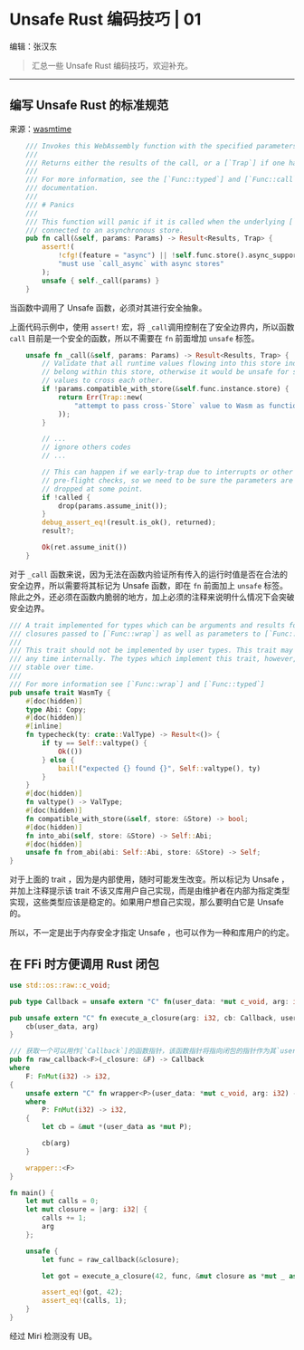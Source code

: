 # Unsafe Rust 编码技巧 | 01

编辑：张汉东

> 汇总一些 Unsafe Rust 编码技巧，欢迎补充。

---

## 编写 Unsafe Rust 的标准规范

来源：[wasmtime](https://github.com/bytecodealliance/wasmtime/blob/main/crates/wasmtime/src/func/typed.rs)


```rust
    /// Invokes this WebAssembly function with the specified parameters.
    ///
    /// Returns either the results of the call, or a [`Trap`] if one happened.
    ///
    /// For more information, see the [`Func::typed`] and [`Func::call`]
    /// documentation.
    ///
    /// # Panics
    ///
    /// This function will panic if it is called when the underlying [`Func`] is
    /// connected to an asynchronous store.
    pub fn call(&self, params: Params) -> Result<Results, Trap> {
        assert!(
            !cfg!(feature = "async") || !self.func.store().async_support(),
            "must use `call_async` with async stores"
        );
        unsafe { self._call(params) }
    }

```

当函数中调用了 Unsafe 函数，必须对其进行安全抽象。

上面代码示例中，使用 `assert!` 宏，将 `_call`调用控制在了安全边界内，所以函数 `call` 目前是一个安全的函数，所以不需要在 `fn` 前面增加 `unsafe` 标签。

```rust
    unsafe fn _call(&self, params: Params) -> Result<Results, Trap> {
        // Validate that all runtime values flowing into this store indeed
        // belong within this store, otherwise it would be unsafe for store
        // values to cross each other.
        if !params.compatible_with_store(&self.func.instance.store) {
            return Err(Trap::new(
                "attempt to pass cross-`Store` value to Wasm as function argument",
            ));
        }

        // ...
        // ignore others codes
        // ...

        // This can happen if we early-trap due to interrupts or other
        // pre-flight checks, so we need to be sure the parameters are at least
        // dropped at some point.
        if !called {
            drop(params.assume_init());
        }
        debug_assert_eq!(result.is_ok(), returned);
        result?;

        Ok(ret.assume_init())
    }
```

对于 `_call` 函数来说，因为无法在函数内验证所有传入的运行时值是否在合法的安全边界，所以需要将其标记为 Unsafe 函数，即在 `fn` 前面加上 `unsafe` 标签。除此之外，还必须在函数内脆弱的地方，加上必须的注释来说明什么情况下会突破安全边界。

```rust
/// A trait implemented for types which can be arguments and results for
/// closures passed to [`Func::wrap`] as well as parameters to [`Func::typed`].
///
/// This trait should not be implemented by user types. This trait may change at
/// any time internally. The types which implement this trait, however, are
/// stable over time.
///
/// For more information see [`Func::wrap`] and [`Func::typed`]
pub unsafe trait WasmTy {
    #[doc(hidden)]
    type Abi: Copy;
    #[doc(hidden)]
    #[inline]
    fn typecheck(ty: crate::ValType) -> Result<()> {
        if ty == Self::valtype() {
            Ok(())
        } else {
            bail!("expected {} found {}", Self::valtype(), ty)
        }
    }
    #[doc(hidden)]
    fn valtype() -> ValType;
    #[doc(hidden)]
    fn compatible_with_store(&self, store: &Store) -> bool;
    #[doc(hidden)]
    fn into_abi(self, store: &Store) -> Self::Abi;
    #[doc(hidden)]
    unsafe fn from_abi(abi: Self::Abi, store: &Store) -> Self;
}
```

对于上面的 trait ，因为是内部使用，随时可能发生改变。所以标记为 Unsafe ，并加上注释提示该 trait 不该又库用户自己实现，而是由维护者在内部为指定类型实现，这些类型应该是稳定的。如果用户想自己实现，那么要明白它是 Unsafe 的。

所以，不一定是出于内存安全才指定 Unsafe ，也可以作为一种和库用户的约定。


## 在 FFi 时方便调用 Rust 闭包

```rust
use std::os::raw::c_void;

pub type Callback = unsafe extern "C" fn(user_data: *mut c_void, arg: i32) -> i32;

pub unsafe extern "C" fn execute_a_closure(arg: i32, cb: Callback, user_data: *mut c_void) -> i32 {
    cb(user_data, arg)
}

/// 获取一个可以用作[`Callback`]的函数指针，该函数指针将指向闭包的指针作为其`user_data`。
pub fn raw_callback<F>(_closure: &F) -> Callback
where
    F: FnMut(i32) -> i32,
{
    unsafe extern "C" fn wrapper<P>(user_data: *mut c_void, arg: i32) -> i32
    where
        P: FnMut(i32) -> i32,
    {
        let cb = &mut *(user_data as *mut P);

        cb(arg)
    }

    wrapper::<F>
}

fn main() {
    let mut calls = 0;
    let mut closure = |arg: i32| {
        calls += 1;
        arg
    };

    unsafe {
        let func = raw_callback(&closure);

        let got = execute_a_closure(42, func, &mut closure as *mut _ as *mut c_void);

        assert_eq!(got, 42);
        assert_eq!(calls, 1);
    }
}
```

经过 Miri 检测没有 UB。